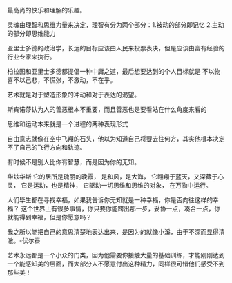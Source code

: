 最高尚的快乐和理解的乐趣。

灵魂由理智和思维力量来决定，理智有分为两个部分：1.被动的部分即记忆 2.主动的部分即思维能力

亚里士多德的政治学，长远的目标应该由人民来投票表决，但是应该由富有经验的行业专家来执行。

柏拉图和亚里士多德都提倡一种中庸之道，最后想要达到的个人目标就是 不以物喜不以己悲，不慌张，不激动，不在乎。

艺术就是对于塑造形象的冲动和对于表达的渴望。

斯宾诺莎认为人的善恶根本不重要，而且善恶也是要看站在什么角度来看的

思维和运动本来就是一个进程的两种表现形式

自由意志就像在空中飞翔的石头，他以为知道自己将要去往何方，其实他根本决定不了自己的飞行方向和轨迹。

有时候不是别人比你有智慧，而是因为你的无知。

华兹华斯
它的居所是瑰丽的晚霞，
是和风，是大海，
它翱翔于蓝天，又深藏于心灵，
它是运动，也是精神，
它驱动一切思维和思维的对象，
在万物中运行。

人们毕生都在寻找幸福，如果我告诉你无知就是一种幸福，你是否向往这样的幸福？
这个世界上有很多事情，你只要你能跨出那一步，妥协一点，凑合一点，你就能得到幸福，但是你愿意吗？

我之所以能把自己的意思清楚地表达出来，是因为的就像小溪，由于不深而显得清澈。-伏尔泰

艺术永远都是一个小众的门类，因为他需要你接触大量的基础训练，才能刚刚达到一个能感知美的层面，而大部分人不愿意付出这种精力，同样很可惜他们感受不到那些美！
